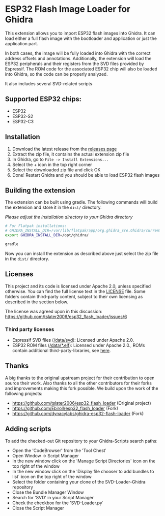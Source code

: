 # ESP32 Flash Image Loader for Ghidra

This extension allows you to import ESP32 flash images into Ghidra.
It can load either a full flash image with the bootloader and application or just the application part.

In both cases, the image will be fully loaded into Ghidra with the correct address offsets and annotations.
Additionally, the extension will load the ESP32 peripherals and their registers from the SVD files provided by
Espressif.
The ROM code for the associated ESP32 chip will also be loaded into Ghidra, so the code can be properly analyzed.

It also includes several SVD-related scripts

## Supported ESP32 chips:


- ESP32
- ESP32-S2
- ESP32-C3

## Installation

1. Download the latest release from the [releases page](https://github.com/saibotk/ghidra-esp32-flash-loader/releases)
2. Extract the zip file, it contains the actual extension zip file
3. In Ghidra, go to `File -> Install Extensions...`
4. Select the + icon in the top right corner
5. Select the downloaded zip file and click OK
6. Done! Restart Ghidra and you should be able to load ESP32 flash images

## Building the extension

The extension can be built using gradle.
The following commands will build the extension and store it in the `dist/` directory.

*Please adjust the installation directory to your Ghidra directory*

```bash
# For Flatpak installations:
# GHIDRA_INSTALL_DIR=/var/lib/flatpak/app/org.ghidra_sre.Ghidra/current/active/files/lib/ghidra
export GHIDRA_INSTALL_DIR=/opt/ghidra/

gradle
```

Now you can install the extension as described above just select the zip file in the `dist/` directory.

## Licenses

This project and its code is licensed under Apache 2.0, unless specified otherwise.
You can find the full license text in the [LICENSE](./LICENSE) file.
Some folders contain third-party content, subject to their own licensing as described in the section below.

The license was agreed upon in this discussion: 
https://github.com/tslater2006/esp32_flash_loader/issues/6

### Third party licenses

- Espressif SVD files ([/data/svd](./data/svd)): Licensed under Apache 2.0.
- ESP32 ROM files ([/data/*.elf](./data)): Licensed under Apache 2.0., ROMs contain additional third-party-libraries, see
  [here](https://docs.espressif.com/projects/esp-idf/en/latest/esp32/COPYRIGHT.html#rom-source-code-copyrights).

## Thanks

A big thanks to the original upstream project for their contribution to open source their work.
Also thanks to all the other contributors for their forks and improvements making this fork possible.
We build upon the work of the following projects:

- https://github.com/tslater2006/esp32_flash_loader (Original project)
- https://github.com/Ebiroll/esp32_flash_loader (Fork)
- https://github.com/dynacylabs/ghidra-esp32-flash-loader (Fork)

## Adding scripts


To add the checked-out Git repository to your Ghidra-Scripts search paths:
- Open the 'CodeBrowser' from the 'Tool Chest'
- Open Window -> Script Manager
- In the new window click on the 'Manage Script Directories' icon on the top right of the window
- In the new window click on the 'Display file chooser to add bundles to list' icon on the top right of the window
- Select the folder containing your clone of the SVD-Loader-Ghidra repository
- Close the Bundle Manager Window
- Search for 'SVD' in your Script Manager
- Check the checkbox for the 'SVD-Loader.py'
- Close the Script Manager


